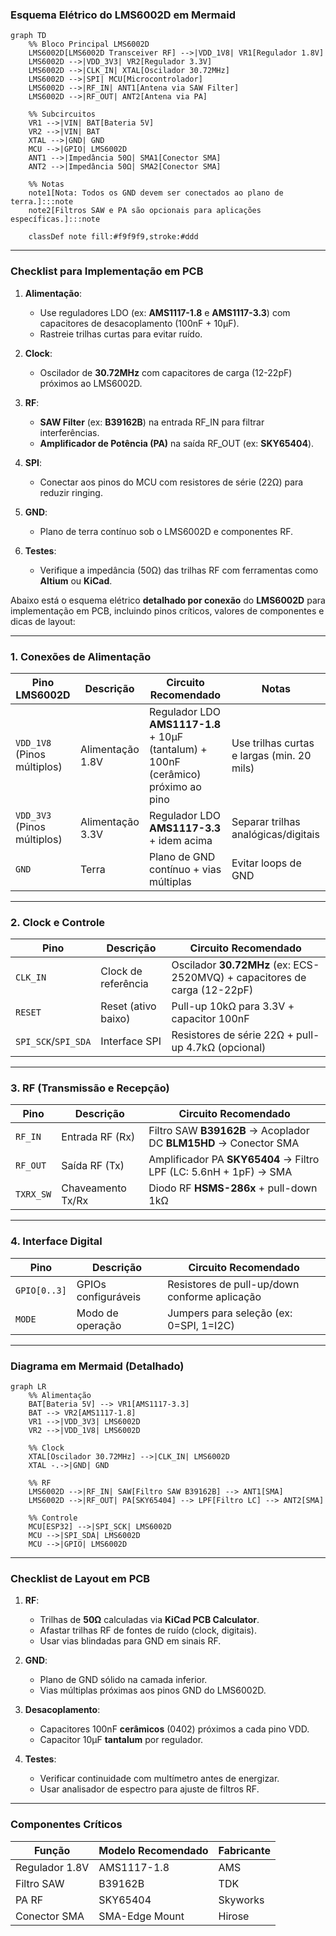 ### **Esquema Elétrico do LMS6002D em Mermaid**
```mermaid
graph TD
    %% Bloco Principal LMS6002D
    LMS6002D[LMS6002D Transceiver RF] -->|VDD_1V8| VR1[Regulador 1.8V]
    LMS6002D -->|VDD_3V3| VR2[Regulador 3.3V]
    LMS6002D -->|CLK_IN| XTAL[Oscilador 30.72MHz]
    LMS6002D -->|SPI| MCU[Microcontrolador]
    LMS6002D -->|RF_IN| ANT1[Antena via SAW Filter]
    LMS6002D -->|RF_OUT| ANT2[Antena via PA]

    %% Subcircuitos
    VR1 -->|VIN| BAT[Bateria 5V]
    VR2 -->|VIN| BAT
    XTAL -->|GND| GND
    MCU -->|GPIO| LMS6002D
    ANT1 -->|Impedância 50Ω| SMA1[Conector SMA]
    ANT2 -->|Impedância 50Ω| SMA2[Conector SMA]

    %% Notas
    note1[Nota: Todos os GND devem ser conectados ao plano de terra.]:::note
    note2[Filtros SAW e PA são opcionais para aplicações específicas.]:::note

    classDef note fill:#f9f9f9,stroke:#ddd
```
---

### **Checklist para Implementação em PCB**
1. **Alimentação**:
   - Use reguladores LDO (ex: **AMS1117-1.8** e **AMS1117-3.3**) com capacitores de desacoplamento (100nF + 10µF).
   - Rastreie trilhas curtas para evitar ruído.

2. **Clock**:
   - Oscilador de **30.72MHz** com capacitores de carga (12-22pF) próximos ao LMS6002D.

3. **RF**:
   - **SAW Filter** (ex: **B39162B**) na entrada RF_IN para filtrar interferências.
   - **Amplificador de Potência (PA)** na saída RF_OUT (ex: **SKY65404**).

4. **SPI**:
   - Conectar aos pinos do MCU com resistores de série (22Ω) para reduzir ringing.

5. **GND**:
   - Plano de terra contínuo sob o LMS6002D e componentes RF.

6. **Testes**:
   - Verifique a impedância (50Ω) das trilhas RF com ferramentas como **Altium** ou **KiCad**.

Abaixo está o esquema elétrico **detalhado por conexão** do **LMS6002D** para implementação em PCB, incluindo pinos críticos, valores de componentes e dicas de layout:

---

### **1. Conexões de Alimentação**
| **Pino LMS6002D** | **Descrição**          | **Circuito Recomendado**                          | **Notas**                     |
|--------------------|------------------------|--------------------------------------------------|-------------------------------|
| `VDD_1V8` (Pinos múltiplos) | Alimentação 1.8V       | Regulador LDO **AMS1117-1.8** + 10µF (tantalum) + 100nF (cerâmico) próximo ao pino | Use trilhas curtas e largas (min. 20 mils) |
| `VDD_3V3` (Pinos múltiplos) | Alimentação 3.3V       | Regulador LDO **AMS1117-3.3** + idem acima       | Separar trilhas analógicas/digitais |
| `GND`              | Terra                  | Plano de GND contínuo + vias múltiplas           | Evitar loops de GND           |

---

### **2. Clock e Controle**
| **Pino**           | **Descrição**          | **Circuito Recomendado**                          |
|--------------------|------------------------|--------------------------------------------------|
| `CLK_IN`           | Clock de referência    | Oscilador **30.72MHz** (ex: ECS-2520MVQ) + capacitores de carga (12-22pF) |
| `RESET`            | Reset (ativo baixo)    | Pull-up 10kΩ para 3.3V + capacitor 100nF        |
| `SPI_SCK`/`SPI_SDA`| Interface SPI          | Resistores de série 22Ω + pull-up 4.7kΩ (opcional) |

---

### **3. RF (Transmissão e Recepção)**
| **Pino**           | **Descrição**          | **Circuito Recomendado**                          |
|--------------------|------------------------|--------------------------------------------------|
| `RF_IN`            | Entrada RF (Rx)        | Filtro SAW **B39162B** → Acoplador DC **BLM15HD** → Conector SMA |
| `RF_OUT`           | Saída RF (Tx)          | Amplificador PA **SKY65404** → Filtro LPF (LC: 5.6nH + 1pF) → SMA |
| `TXRX_SW`          | Chaveamento Tx/Rx      | Diodo RF **HSMS-286x** + pull-down 1kΩ          |

---

### **4. Interface Digital**
| **Pino**           | **Descrição**          | **Circuito Recomendado**                          |
|--------------------|------------------------|--------------------------------------------------|
| `GPIO[0..3]`       | GPIOs configuráveis    | Resistores de pull-up/down conforme aplicação    |
| `MODE`             | Modo de operação       | Jumpers para seleção (ex: 0=SPI, 1=I2C)         |

---

### **Diagrama em Mermaid (Detalhado)**
```mermaid
graph LR
    %% Alimentação
    BAT[Bateria 5V] --> VR1[AMS1117-3.3]
    BAT --> VR2[AMS1117-1.8]
    VR1 -->|VDD_3V3| LMS6002D
    VR2 -->|VDD_1V8| LMS6002D

    %% Clock
    XTAL[Oscilador 30.72MHz] -->|CLK_IN| LMS6002D
    XTAL -.->|GND| GND

    %% RF
    LMS6002D -->|RF_IN| SAW[Filtro SAW B39162B] --> ANT1[SMA]
    LMS6002D -->|RF_OUT| PA[SKY65404] --> LPF[Filtro LC] --> ANT2[SMA]

    %% Controle
    MCU[ESP32] -->|SPI_SCK| LMS6002D
    MCU -->|SPI_SDA| LMS6002D
    MCU -->|GPIO| LMS6002D
```

---

### **Checklist de Layout em PCB**
1. **RF**:
   - Trilhas de **50Ω** calculadas via **KiCad PCB Calculator**.
   - Afastar trilhas RF de fontes de ruído (clock, digitais).
   - Usar vias blindadas para GND em sinais RF.

2. **GND**:
   - Plano de GND sólido na camada inferior.
   - Vias múltiplas próximas aos pinos GND do LMS6002D.

3. **Desacoplamento**:
   - Capacitores 100nF **cerâmicos** (0402) próximos a cada pino VDD.
   - Capacitor 10µF **tantalum** por regulador.

4. **Testes**:
   - Verificar continuidade com multímetro antes de energizar.
   - Usar analisador de espectro para ajuste de filtros RF.

---

### **Componentes Críticos**
| **Função**         | **Modelo Recomendado**     | **Fabricante**  |
|--------------------|----------------------------|-----------------|
| Regulador 1.8V     | AMS1117-1.8                | AMS             |
| Filtro SAW         | B39162B                    | TDK             |
| PA RF              | SKY65404                   | Skyworks        |
| Conector SMA       | SMA-Edge Mount             | Hirose          |

